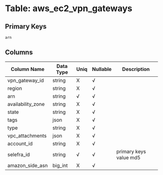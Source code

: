 # Table: aws_ec2_vpn_gateways

## Primary Keys 

```
arn
```


## Columns 

|  Column Name   |  Data Type  | Uniq | Nullable | Description | 
|  ----  | ----  | ----  | ----  | ---- | 
| vpn_gateway_id | string | X | √ |  | 
| region | string | X | √ |  | 
| arn | string | √ | √ |  | 
| availability_zone | string | X | √ |  | 
| state | string | X | √ |  | 
| tags | json | X | √ |  | 
| type | string | X | √ |  | 
| vpc_attachments | json | X | √ |  | 
| account_id | string | X | √ |  | 
| selefra_id | string | √ | √ | primary keys value md5 | 
| amazon_side_asn | big_int | X | √ |  | 



